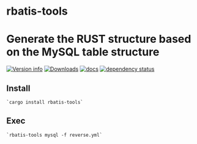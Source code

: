 # rbatis-tools

# Generate the RUST structure based on the MySQL table structure
[![Version info](https://img.shields.io/crates/v/rbatis-tools.svg)](https://crates.io/crates/capricorn)
[![Downloads](https://img.shields.io/crates/d/rbatis-tools.svg?style=flat-square)](https://crates.io/crates/capricorn)
[![docs](https://img.shields.io/badge/docs-latest-blue.svg?style=flat-square)](https://docs.rs/rbatis-tools)
[![dependency status](https://deps.rs/crate/rbatis-tools/0.1.4/status.svg)](https://deps.rs/crate/capricorn)

## Install
    `cargo install rbatis-tools`
## Exec
    `rbatis-tools mysql -f reverse.yml`